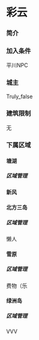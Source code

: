 # 彩云

### 简介

### 加入条件
平川NPC

### 城主

Truly_false

### 建筑限制

无

### 下属区域

#### 塘湖

##### 区域管理



#### 新风

#### 北方三岛

##### 区域管理

懒人

#### 雪原

##### 区域管理

费物（乐

#### 绿洲岛

##### 区域管理

VVV

